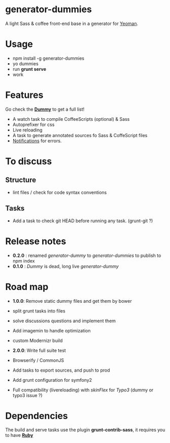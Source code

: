 # generator-dummies

A light Sass &amp; coffee front-end base in a generator for [Yeoman](http://yeoman.io).


# Usage

- npm install -g generator-dummies
- yo dummies
- run **grunt serve**
- work


# Features

Go check the **[Dummy](https://github.com/in8/dummy)** to get a full list!


- A watch task to compile CoffeeScripts (optional) & Sass
- Autoprefixer for css
- Live reloading
- A task to generate annotated sources fo Sass & CoffeScript files
- [Notifications](https://github.com/dylang/grunt-notify#grunt-notify-) for errors.


# To discuss

## Structure

- lint files / check for code syntax conventions

## Tasks

- Add a task to check git HEAD before running any task. (grunt-git ?)


# Release notes

- **0.2.0** : renamed *generator-dummy* to *generator-dummies* to publish to npm index
- **0.1.0** : *Dummy* is dead, long live *generator-dummy*

# Road map

- **1.0.0**: Remove static dummy files and get them by bower

- split grunt tasks into files
- solve discussions questions and implement them
- Add imagemin to handle optimization
- custom Modernizr build


- **2.0.0**: Write full suite test

- Browserify / CommonJS
- Add tasks to export sources, and push to prod
- Add grunt configuration for symfony2
- Full compatibility (livereloading) with *skinFlex* for *Typo3* (dummy or typo3 issue ?)

# Dependencies

The build and serve tasks use the plugin **grunt-contrib-sass**, it requires you to have **[Ruby](https://www.ruby-lang.org/)**


